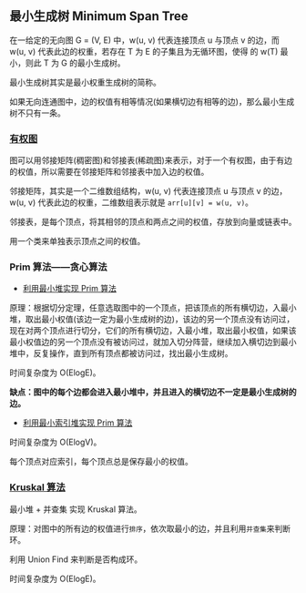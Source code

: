 ## 最小生成树 Minimum Span Tree

在一给定的无向图 G = (V, E) 中，w(u, v) 代表连接顶点 u 与顶点 v 的边，而 w(u, v) 代表此边的权重，若存在 T 为 E 的子集且为无循环图，使得
的 w(T) 最小，则此 T 为 G 的最小生成树。
 
最小生成树其实是最小权重生成树的简称。

如果无向连通图中，边的权值有相等情况(如果横切边有相等的边)，那么最小生成树不只有一条。

### [有权图](https://github.com/steveLauwh/Data-Structures-And-Algorithms/tree/master/Graph/Minimum%20Span%20Tree/Weighted%20Graph)

图可以用邻接矩阵(稠密图)和邻接表(稀疏图)来表示，对于一个有权图，由于有边的权值，所以需要在邻接矩阵和邻接表中加入边的权值。

邻接矩阵，其实是一个二维数组结构，w(u, v) 代表连接顶点 u 与顶点 v 的边，w(u, v) 代表此边的权重，二维数组表示就是 `arr[u][v] = w(u, v)`。

邻接表，是每个顶点，将其相邻的顶点和两点之间的权值，存放到向量或链表中。

用一个类来单独表示顶点之间的权值。

### Prim 算法——贪心算法

* [利用最小堆实现 Prim 算法](https://github.com/steveLauwh/Data-Structures-And-Algorithms/tree/master/Graph/Minimum%20Span%20Tree/Prim/LazyPrimMST)

原理：根据切分定理，任意选取图中的一个顶点，把该顶点的所有横切边，入最小堆，取出最小权值(该边一定为最小生成树的边)，该边的另一个顶点没有访问过，现在对两个顶点进行切分，它们的所有横切边，入最小堆，取出最小权值，如果该最小权值边的另一个顶点没有被访问过，就加入切分阵营，继续加入横切边到最小堆中，反复操作，直到所有顶点都被访问过，找出最小生成树。

时间复杂度为 O(ElogE)。

**缺点：图中的每个边都会进入最小堆中，并且进入的横切边不一定是最小生成树的边。**
  
* [利用最小索引堆实现 Prim 算法](https://github.com/steveLauwh/Data-Structures-And-Algorithms/tree/master/Graph/Minimum%20Span%20Tree/Prim/PrimMST)
 
时间复杂度为 O(ElogV)。

每个顶点对应索引，每个顶点总是保存最小的权值。

### [Kruskal 算法](https://github.com/steveLauwh/Data-Structures-And-Algorithms/tree/master/Graph/Minimum%20Span%20Tree/Kruskal)

最小堆 + 并查集 实现 Kruskal 算法。

原理：对图中的所有边的权值进行`排序`，依次取最小的边，并且利用`并查集`来判断环。

利用 Union Find 来判断是否构成环。

时间复杂度为 O(ElogE)。
